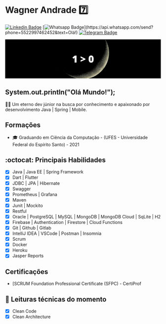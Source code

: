 # Wagner Andrade :seven:

[![Linkedin Badge](https://img.shields.io/badge/-LinkedIn-blue?style=flat-square&logo=Linkedin&logoColor=white&link=https://www.linkedin.com/in/wagnerpbandrade/)](https://www.linkedin.com/in/wagnerpbandrade/)
[![Whatsapp Badge](https://img.shields.io/badge/-Whatsapp-4CA143?style=flat-square&labelColor=4CA143&logo=whatsapp&logoColor=white&link=https://api.whatsapp.com/send?phone=5522997462452&text=Olá!)](https://api.whatsapp.com/send?phone=5522997462452&text=Olá!)
[![Telegram Badge](https://img.shields.io/badge/-Telegram-1ca0f1?style=flat-square&labelColor=1ca0f1&logo=telegram&logoColor=white&link=https://t.me/rengawandrade)](https://t.me/rengawandrade)

![Imagem_capa](capa.jpg)

## System.out.println("Olá Mundo!");
:man_technologist: Um eterno dev júnior na busca por conhecimento e apaixonado por desenvolvimento Java | Spring | Mobile.

## Formações
- 🎓 Graduando em Ciência da Computação - (UFES - Universidade Federal do Espírito Santo) - 2021

## :octocat:  Principais Habilidades
- [x] Java | Java EE | Spring Framework
- [x] Dart | Flutter
- [x] JDBC | JPA | Hibernate
- [x] Swagger
- [x] Prometheus | Grafana
- [x] Maven
- [x] Junit | Mockito
- [x] Restful
- [x] Oracle | PostgreSQL | MySQL | MongoDB | MongoDB Cloud | SqLite | H2
- [x] Firebase | Authentication | Firestore | Cloud Functions
- [x] Git | Github | Gitlab
- [x] IntelliJ IDEA | VSCode | Postman | Insomnia
- [x] Scrum
- [x] Docker
- [x] Heroku
- [x] Jasper Reports

## Certificações
- [SCRUM Foundation Professional Certificate (SFPC) - CertiProf

## :book: Leituras técnicas do momento
- [x] Clean Code
- [x] Clean Architecture
